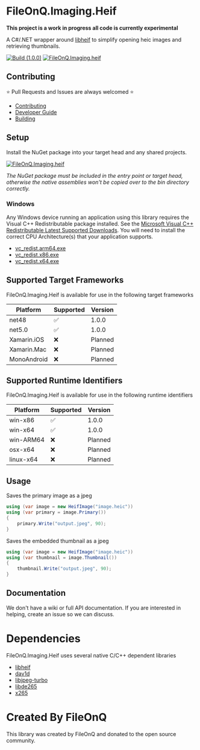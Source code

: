 # FileOnQ.Imaging.Heif
**This project is a work in progress all code is currently experimental**

A C#/.NET wrapper around [libheif](https://github.com/strukturag/libheif) to simplify opening heic images and retrieving thumbnails.

<!-- Add all badges here such as CI Build, wiki, etc. -->
[![Build (1.0.0)](https://github.com/FileOnQ/Imaging.Heif/actions/workflows/build_main.yml/badge.svg?branch=main)](https://github.com/FileOnQ/Imaging.Heif/actions/workflows/build_main.yml)
[![FileOnQ.Imaging.heif](https://img.shields.io/badge/NuGet-FileOnQ.Imaging.Heif-blue.svg)](https://www.nuget.org/packages/FileOnQ.Imaging.Heif)

## Contributing
⭐ Pull Requests and Issues are always welcomed ⭐
* [Contributing](CONTRIBUTING.md)
* [Developer Guide](DEVELOPER_GUIDE.md)
* [Building](BUILDING.md)

## Setup
Install the NuGet package into your target head and any shared projects.

[![FileOnQ.Imaging.heif](https://img.shields.io/badge/NuGet-FileOnQ.Imaging.Heif-blue.svg)](https://www.nuget.org/packages/FileOnQ.Imaging.Heif)

*The NuGet package must be included in the entry point or target head, otherwise the native assemblies won't be copied over to the bin directory correctly.*

### Windows
Any Windows device running an application using this library requires the Visual C++ Redistributable package installed. See the [Microsoft Visual C++ Redistributable Latest Supported Downloads](https://docs.microsoft.com/en-us/cpp/windows/latest-supported-vc-redist). You will need to install the correct CPU Architecture(s) that your application supports. 
* [vc_redist.arm64.exe](https://aka.ms/vs/17/release/vc_redist.arm64.exe)
* [vc_redist.x86.exe](https://aka.ms/vs/17/release/vc_redist.arm64.exe)
* [vc_redist.x64.exe](https://aka.ms/vs/17/release/vc_redist.arm64.exe)

## Supported Target Frameworks
FileOnQ.Imaging.Heif is available for use in the following target frameworks

| Platform         | Supported | Version                 |
|------------------|-----------|-------------------------|
| net48            | ✅        | 1.0.0                   |
| net5.0           | ✅        | 1.0.0                   |
| Xamarin.iOS      | ❌        | Planned                 |
| Xamarin.Mac      | ❌        | Planned                 |
| MonoAndroid      | ❌        | Planned                 |


## Supported Runtime Identifiers
FileOnQ.Imaging.Heif is available for use in the following runtime identifiers

| Platform         | Supported | Version                 |
|------------------|-----------|-------------------------|
| win-x86          | ✅        | 1.0.0                   |
| win-x64          | ✅        | 1.0.0                   |
| win-ARM64        | ❌        | Planned                 |
| osx-x64          | ❌        | Planned                 |
| linux-x64        | ❌        | Planned                 |

## Usage
Saves the primary image as a jpeg

```c#
using (var image = new HeifImage("image.heic"))
using (var primary = image.Primary())
{
    primary.Write("output.jpeg", 90);
}
```

Saves the embedded thumbnail as a jpeg

```c#
using (var image = new HeifImage("image.heic"))
using (var thumbnail = image.Thumbnail())
{
    thumbnail.Write("output.jpeg", 90);
}
```

## Documentation
We don't have a wiki or full API documentation. If you are interested in helping, create an issue so we can discuss.

# Dependencies
FileOnQ.Imaging.Heif uses several native C/C++ dependent libraries
* [libheif](https://github.com/strukturag/libheif)
* [dav1d](https://code.videolan.org/videolan/dav1d)
* [libjpeg-turbo](https://github.com/libjpeg-turbo/libjpeg-turbo)
* [libde265](https://github.com/strukturag/libde265)
* [x265](https://github.com/videolan/x265)

# Created By FileOnQ
This library was created by FileOnQ and donated to the open source community.